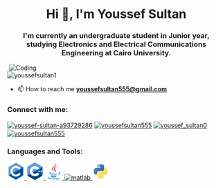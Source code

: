 <h1 align="center">Hi 👋, I'm Youssef Sultan</h1>
<h3 align="center">I'm currently an undergraduate student in Junior year, studying Electronics and Electrical Communications Engineering at Cairo University.</h3>

<img align="right" alt="Coding" width="500" src="https://64.media.tumblr.com/d57b511186f98222510362c0b7480cca/726ba20609ba1deb-e7/s500x750/c865e3cc066099cd07422389e622a60b622728c7.gif">

<p align="left"> <img src="https://komarev.com/ghpvc/?username=youssefsultan1&label=Profile%20views&color=0e75b6&style=flat" alt="youssefsultan1" /> </p>

- 📫 How to reach me **youssefsultan555@gmail.com**

<h3 align="left">Connect with me:</h3>

<p align="left">
<a href="https://linkedin.com/in/youssef-sultan-a93729286" target="blank"><img align="center" src="https://raw.githubusercontent.com/rahuldkjain/github-profile-readme-generator/master/src/images/icons/Social/linked-in-alt.svg" alt="youssef-sultan-a93729286" height="30" width="40" /></a>
<a href="https://www.hackerrank.com/youssefsultan555" target="blank"><img align="center" src="https://raw.githubusercontent.com/rahuldkjain/github-profile-readme-generator/master/src/images/icons/Social/hackerrank.svg" alt="youssefsultan555" height="30" width="40" /></a>
<a href="https://codeforces.com/profile/youssef_sultan0" target="blank"><img align="center" src="https://raw.githubusercontent.com/rahuldkjain/github-profile-readme-generator/master/src/images/icons/Social/codeforces.svg" alt="youssef_sultan0" height="30" width="40" /></a>
<a href="https://www.leetcode.com/youssefsultan555" target="blank"><img align="center" src="https://raw.githubusercontent.com/rahuldkjain/github-profile-readme-generator/master/src/images/icons/Social/leet-code.svg" alt="youssefsultan555" height="30" width="40" /></a>
</p>

<h3 align="left">Languages and Tools:</h3>
<p align="left"> <a href="https://www.cprogramming.com/" target="_blank" rel="noreferrer"> <img src="https://raw.githubusercontent.com/devicons/devicon/master/icons/c/c-original.svg" alt="c" width="40" height="40"/> </a> <a href="https://www.w3schools.com/cpp/" target="_blank" rel="noreferrer"> <img src="https://raw.githubusercontent.com/devicons/devicon/master/icons/cplusplus/cplusplus-original.svg" alt="cplusplus" width="40" height="40"/> </a> <a href="https://www.java.com" target="_blank" rel="noreferrer"> <img src="https://raw.githubusercontent.com/devicons/devicon/master/icons/java/java-original.svg" alt="java" width="40" height="40"/> </a> <a href="https://www.mathworks.com/" target="_blank" rel="noreferrer"> <img src="https://upload.wikimedia.org/wikipedia/commons/2/21/Matlab_Logo.png" alt="matlab" width="40" height="40"/> </a> <a href="https://www.python.org" target="_blank" rel="noreferrer"> <img src="https://raw.githubusercontent.com/devicons/devicon/master/icons/python/python-original.svg" alt="python" width="40" height="40"/> </a> </p>
